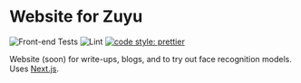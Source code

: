 # Website for Zuyu

![Front-end Tests](https://github.com/Zuyu-AI/zuyu-web/actions/workflows/cypress.yml/badge.svg)
![Lint](https://github.com/Zuyu-AI/zuyu-web/actions/workflows/lint.yml/badge.svg)
[![code style: prettier](https://img.shields.io/badge/code_style-prettier-ff69b4.svg?style=flat-square)](https://github.com/prettier/prettier)

Website (soon) for write-ups, blogs, and to try out face recognition models. Uses [Next.js](https://nextjs.org).
